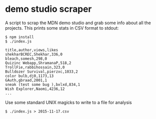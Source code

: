# demo studio scraper

A script to scrap the MDN demo studio and grab some info about all the projects. This prints some stats in CSV format to stdout:

    $ npm install
    $ ./index.js

    title,author,views,likes
    shekharBCREC,Shekhar,336,0
    bleach,somesh,298,0
    Quizinc Webapp,ShramanaP,518,2
    TrollFie,rabbihossain,323,0
    Bulldozer Survival,pierzxc,1033,2
    color bulb,dj0,1173,13
    GAuth,gbraad,2001,1
    sneak (test some bug ),bxlxd,834,1
    Wish Explorer,Naomi,4236,12
    ...

Use some standard UNIX magicks to write to a file for analysis

    $ ./index.js > 2015-11-17.csv
